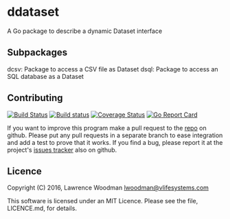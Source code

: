 ddataset
========
A Go package to describe a dynamic Dataset interface

Subpackages
-----------

dcsv: Package to access a CSV file as Dataset
dsql: Package to access an SQL database as a Dataset

Contributing
------------

[![Build Status](https://travis-ci.org/LawrenceWoodman/ddataset.svg?branch=master)](https://travis-ci.org/LawrenceWoodman/ddataset)
[![Build status](https://ci.appveyor.com/api/projects/status/clb7owi5y685tffm?svg=true)](https://ci.appveyor.com/project/LawrenceWoodman/ddataset)
[![Coverage Status](https://coveralls.io/repos/LawrenceWoodman/ddataset/badge.svg?branch=master)](https://coveralls.io/r/LawrenceWoodman/ddataset?branch=master)
[![Go Report Card](https://goreportcard.com/badge/github.com/LawrenceWoodman/ddataset)](https://goreportcard.com/report/github.com/LawrenceWoodman/ddataset)

If you want to improve this program make a pull request to the [repo](https://github.com/LawrenceWoodman/ddataset) on github.  Please put any pull requests in a separate branch to ease integration and add a test to prove that it works.  If you find a bug, please report it at the project's [issues tracker](https://github.com/LawrenceWoodman/ddataset/issues) also on github.


Licence
-------
Copyright (C) 2016, Lawrence Woodman <lwoodman@vlifesystems.com>

This software is licensed under an MIT Licence.  Please see the file, LICENCE.md, for details.
